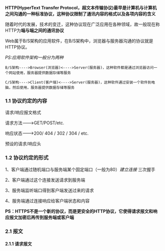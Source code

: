 **HTTP(HyperText Transfer Protocol，超文本传输协议)最早是计算机与计算机之间沟通的一种标准协议，这种协议限制了通讯内容的格式以及各项内容的含义**


随着时代的发展，技术的变迁，这种协议现在广泛应用在各种领域，故一般现在称HTTP为**端与端之间的通讯协议**

Web属于B/S架构的应用软件，在B/S架构中，浏览器与服务器沟通的协议就是HTTP协议。

*PS:应用软件架构一般分为两种*

    B/S架构---->Browser(浏览器)<---->Server(服务器)，这种软件都是通过浏览器访问一个网站使用，服务器提供数据存储等服务
    
    C/S架构---->Client(客户端)<---->Server(服务器)，这种软件通过安装一个软件到电脑，然后使用，服务器提供数据存储等服务
    
 ### 1.1 协议约定的内容
 
 请求/响应报文格式
 
 请求方法--->GET/POST/etc.
 
 响应状态--->200/ 404 / 302 / 304 / etc.
 
 预设的请求/响应头
 
 ### 1.2 协议约定的形式
 
 1、客户端通过随机端口与服务端某个固定端口（一般为80）*建立连接* 三次握手
 
 2、客户端通过这个连接发送请求到服务端
 
 3、服务端监听端口得到客户端发送过来的请求
 
 4、服务端通过连接响应给客户端状态和内容
 
 **PS：HTTPS不是一个新的协议，而是更安全的HTTP协议，它使得请求报文和响应报文加密后再传到服务端或客户端**
 
 ### 2.1 报文
     
 #### 2.1.1 请求报文
 
 
 
